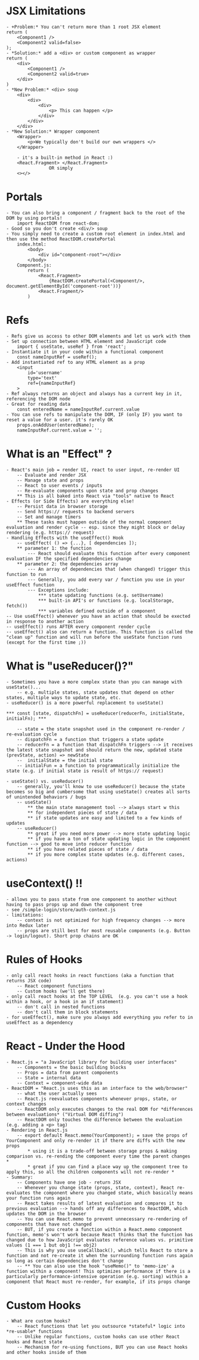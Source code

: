 # JSX Limitations
    - +Problem:* You can't return more than 1 root JSX element
    return (
        <Component1 />
        <Component2 valid=false>
    );
    - *Solution:* add a <div> or custom component as wrapper
    return (
        <div>
            <Component1 />
            <Component2 valid=true>
        </div>
    )
    - *New Problem:* <div> soup
        <div>
            <div>
                <div>
                    <p> This can happen </p>
                </div>
            </div>
        </div>
    - *New Solution:* Wrapper component
        <Wrapper>
            <p>We typically don't build our own wrappers </>
        </Wrapper>

        - it's a built-in method in React :)
        <React.Fragment> </React.Fragment>
                    OR simply
        <></>

# Portals
    - You can also bring a component / fragment back to the root of the DOM by using portals!
        import ReactDOM from react-dom;
    - Good so you don't create <div/> soup
    - You simply need to create a custom root element in index.html and then use the method ReactDOM.createPortal
        index.html:
            <body>
                <div id="component-root"></div>
            </body>
        Component.js:
            return (
                <React.Fragment> 
                    {ReactDOM.createPortal(<Component/>, document.getElementById('component-root'))}
                <React.Fragment/>
            )

# Refs
    - Refs give us access to other DOM elements and let us work with them
    - Set up connection between HTML element and JavaScript code
        import { useState, useRef } from 'react';
    - Instantiate it in your code within a functional component
        const nameInputRef = useRef();
    - Add instantiated ref to any HTML element as a prop
        <input
            id='username'
            type='text' 
            ref={nameInputRef}
        >
    - Ref always returns an object and always has a current key in it, referencing the DOM node
    - Great for reading data
        const enteredName = nameInputRef.current.value
    - You can use refs to manipulate the DOM, IF (only IF) you want to reset a value for a user. it's rarely OK
        props.onAddUser(enteredName);
        nameInputRef.current.value = '';

# What is an "Effect" ? 
    - React's main job = render UI, react to user input, re-render UI
        -- Evaluate and render JSX
        -- Manage state and props
        -- React to user events / inputs
        -- Re-evaluate components upon state and prop changes
        ** This is all baked into React via "tools" native to React
    - Effects (or Side Effects) are everything else!
        -- Persist data in browser storage
        -- Send https:// requests to backend servers
        -- Set and manage timers
        ** These tasks must happen outside of the normal component evaluation and render cycle -- esp. since they might block or delay rendering (e.g. https:// request) 
    - Handling Effects with the useEffect() Hook
        -- useEffect( () => {...}, [ dependencies ]);
        ** parameter 1: the function
            --- React should evaluate this function after every component evaluation IF the specified dependencies change
        ** parameter 2: the dependencies array
            --- An array of dependencies that (when changed) trigger this function to run
            --- Generally, you add every var / function you use in your useEffect function
            --- Exceptions include:
                *** state updating functions (e.g. setUsername)
                *** built-in API's or functions (e.g. localStorage, fetch())
                *** variables defined outside of a component
    -- Use useEffect() whenever you have an action that should be exected in response to another action
    -- useEffect() runs AFTER every component render cycle
    -- useEffect() also can return a function. This function is called the "clean up" function and will run before the useState function runs (except for the first time ;))

# What is "useReducer()?"
    - Sometimes you have a more complex state than you can manage with useState()...
        -- e.g. multiple states, state updates that depend on other states, multiple ways to update state, etc.
    - useReducer() is a more powerful replacement to useState()

    *** const [state, dispatchFn] = useReducer(reducerFn, initialState, initialFn); ***

        -- state = the state snapshot used in the component re-render / re-evaluation cycle
        -- dispatchFn = a function that triggers a state update
        -- reducerFn = a function that dispatchFn triggers --> it receives the latest state snapshot and should return the new, updated state (prevState, action) => newState
        --  initialState = the initial state 
        -- initialFun = a function to programmatically initialize the state (e.g. if initial state is result of https:// request)

    - useState() vs. useReducer()
        -- generally, you'll know to use useReducer() because the state becomes so big and cumbersome that using useState() creates all sorts of unintended behaviors / bugs
        -- useState()
            ** the main state management tool --> always start w this
            ** for independent pieces of state / data
            ** if state updates are easy and limited to a few kinds of updates
        -- useReducer()
            ** great if you need more power --> more state updating logic
            ** if you have a ton of state updating logic in the component function --> good to move into reducer function
            ** if you have related pieces of state / data
            ** if you more complex state updates (e.g. different cases, actions) 

# useContext() !!
    - allows you to pass state from one component to another without having to pass props up and down the component tree
    - see /simple-login/store/auth-context.js 
    - limitations:
        -- context is not optimized for high frequency changes --> more into Redux later
        -- props are still best for most reusable components (e.g. Button -> login/logout). Short prop chains are OK

# Rules of Hooks
    - only call react hooks in react functions (aka a function that returns JSX code)
        -- React component functions
        -- Custom hooks (we'll get there)
    - only call react hooks at the TOP LEVEL  (e.g. you can't use a hook within a hook, or a hook in an if statement)
        -- don't call in nested functions 
        -- don't call them in block statements
    - for useEffect(), make sure you always add everything you refer to in useEffect as a dependency

# React - Under the Hood
    - React.js = "a JavaScript library for building user interfaces"
        -- Components = the basic building blocks 
        -- Props = data from parent components
        -- State = internal data
        -- Context = component-wide data
    - ReactDOM = "React.js uses this as an interface to the web/browser"
        -- what the user actually sees
        -- React.js reevaluates components whenever props, state, or context changes
        -- ReactDOM only executes changes to the real DOM for *differences between evaluations* ("Virtual DOM diffing")
        -- ReactDOM only touches the difference between the evaluation (e.g. adding a <p> tag)
    - Rendering in React.js
        -- export default React.memo(YourComponent); = save the props of YourComponent and only re-render it if there are diffs with the new props
            * using it is a trade-off between storage props & making comparison vs. re-rending the component every time the parent changes *
            * great if you can find a place way up the component tree to apply this, so all the children components will not re-render *
    - Summary:
        -- Components have one job - return JSX
        -- Whenever you change state (props, state, context), React re-evaluates the component where you changed state, which basically means your function runs again
        -- React takes results of latest evaluation and compares it to previous evaluation --> hands off any differences to ReactDOM, which updates the DOM in the browser 
        -- You can use React.memo to prevent unnecessary re-rendering of components that have not changed
        -- BUT, if you create a function within a React.memo component function, memo's won't work because React thinks that the function has changed due to how JavaScript evaluates reference values vs. primitive values (1 === 1 but obj1 !== obj2)
        -- This is why you use useCallback(), which tells React to store a function and not re-create it when the surrounding function runs again so long as certain dependencies don't change
        -- ** You can also use the hook "useMemo()" to 'memo-ize' a function within a component! This optimizes performance if there is a particularly performance-intensive operation (e.g. sorting) within a component that React must re-render, for example, if its props change

# Custom Hooks
    - What are custom hooks?
        -- React functions that let you outsource *stateful* logic into *re-usable* functions
        -- Unlike regular functions, custom hooks can use other React hooks and React state
        -- Mechanism for re-using functions, BUT you can use React hooks and other hooks inside of them

